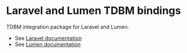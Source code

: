 Laravel and Lumen TDBM bindings
===============================

TDBM integration package for Laravel and Lumen.

- See [Laravel documentation](https://thecodingmachine.github.io/tdbm/doc/install_laravel.html)
- See [Lumen documentation](https://thecodingmachine.github.io/tdbm/doc/install_lumen.html)
